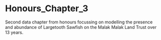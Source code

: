 # Honours_Chapter_3
Second data chapter from honours focussing on modelling the presence and abundance of Largetooth Sawfish on the Malak Malak Land Trust over 13 years.
